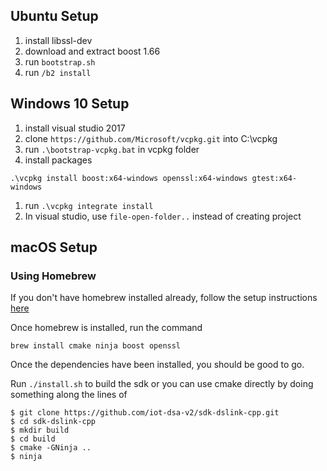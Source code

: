 ## Ubuntu Setup

1. install libssl-dev
1. download and extract boost 1.66
1. run `bootstrap.sh`
1. run `/b2 install`

## Windows 10 Setup

1. install visual studio 2017
1. clone `https://github.com/Microsoft/vcpkg.git`
 into C:\vcpkg
1. run `.\bootstrap-vcpkg.bat` in vcpkg folder
1. install packages
```
.\vcpkg install boost:x64-windows openssl:x64-windows gtest:x64-windows
```
1. run `.\vcpkg integrate install`
1. In visual studio, use `file-open-folder..` instead of creating project 

## macOS Setup

### Using Homebrew

If you don't have homebrew installed already, follow the setup instructions [here](https://brew.sh/)

Once homebrew is installed, run the command

```brew install cmake ninja boost openssl```

Once the dependencies have been installed, you should be good to go. 

Run ```./install.sh``` to build the sdk or you can use cmake directly by doing something along the lines of

```
$ git clone https://github.com/iot-dsa-v2/sdk-dslink-cpp.git
$ cd sdk-dslink-cpp
$ mkdir build
$ cd build
$ cmake -GNinja ..
$ ninja
```
